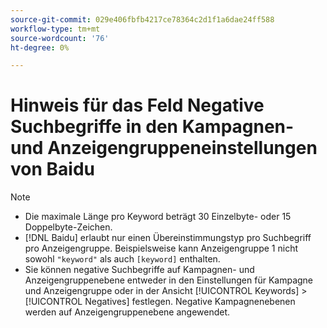 ```yaml
---
source-git-commit: 029e406fbfb4217ce78364c2d1f1a6dae24ff588
workflow-type: tm+mt
source-wordcount: '76'
ht-degree: 0%

---
```

# Hinweis für das Feld Negative Suchbegriffe in den Kampagnen- und Anzeigengruppeneinstellungen von Baidu

>[!NOTE]
>
>* Die maximale Länge pro Keyword beträgt 30 Einzelbyte- oder 15 Doppelbyte-Zeichen.
>* [!DNL Baidu] erlaubt nur einen Übereinstimmungstyp pro Suchbegriff pro Anzeigengruppe. Beispielsweise kann Anzeigengruppe 1 nicht sowohl `"keyword"` als auch `[keyword]` enthalten.
>* Sie können negative Suchbegriffe auf Kampagnen- und Anzeigengruppenebene entweder in den Einstellungen für Kampagne und Anzeigengruppe oder in der Ansicht [!UICONTROL Keywords] > [!UICONTROL Negatives] festlegen. Negative Kampagnenebenen werden auf Anzeigengruppenebene angewendet.

